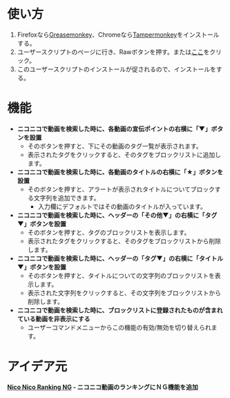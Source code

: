 使い方
======
1. Firefoxなら[Greasemonkey](https://addons.mozilla.org/ja/firefox/addon/greasemonkey/)、Chromeなら[Tampermonkey](https://chrome.google.com/webstore/detail/tampermonkey/dhdgffkkebhmkfjojejmpbldmpobfkfo)をインストールする。
2. ユーザースクリプトのページに行き、Rawボタンを押す。または[ここ](https://github.com/mosaicer/Nico_Search_Blocker/raw/master/Nico_Search_Blocker.user.js)をクリック。
3. このユーザースクリプトのインストールが促されるので、インストールをする。

機能
====
* __ニコニコで動画を検索した時に、各動画の宣伝ポイントの右横に「▼」ボタンを設置__
  - そのボタンを押すと、下にその動画のタグ一覧が表示されます。
  - 表示されたタグをクリックすると、そのタグをブロックリストに追加します。
* __ニコニコで動画を検索した時に、各動画のタイトルの右横に「★」ボタンを設置__
  - そのボタンを押すと、アラートが表示されタイトルについてブロックする文字列を追加できます。
    + 入力欄にデフォルトではその動画のタイトルが入っています。
* __ニコニコで動画を検索した時に、ヘッダーの「その他▼」の右横に「タグ▼」ボタンを設置__
  - そのボタンを押すと、タグのブロックリストを表示します。
  - 表示されたタグをクリックすると、そのタグをブロックリストから削除します。
* __ニコニコで動画を検索した時に、ヘッダーの「タグ▼」の右横に「タイトル▼」ボタンを設置__
  - そのボタンを押すと、タイトルについての文字列のブロックリストを表示します。
  - 表示された文字列をクリックすると、その文字列をブロックリストから削除します。
* __ニコニコで動画を検索した時に、ブロックリストに登録されたものが含まれている動画を非表示にする__
  - ユーザーコマンドメニューからこの機能の有効/無効を切り替えられます。

アイデア元
==========
__[Nico Nico Ranking NG](https://greasyfork.org/ja/scripts/880-nico-nico-ranking-ng) - ニコニコ動画のランキングにＮＧ機能を追加__
